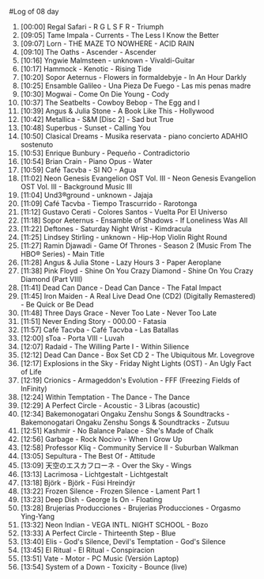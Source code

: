 #Log of 08 day

1. [00:00] Regal Safari - R G L S F R - Triumph
1. [09:05] Tame Impala - Currents - The Less I Know the Better
1. [09:07] Lorn - THE MAZE TO NOWHERE - ACID RAIN
1. [09:10] The Oaths - Ascender - Ascender
1. [10:16] Yngwie Malmsteen - unknown - Vivaldi-Guitar
1. [10:17] Hammock - Kenotic - Rising Tide
1. [10:20] Sopor Aeternus - Flowers in formaldebyje - In An Hour Darkly
1. [10:25] Ensamble Galileo - Una Pieza De Fuego - Las mis penas madre
1. [10:30] Mogwai - Come On Die Young - Cody
1. [10:37] The Seatbelts - Cowboy Bebop - The Egg and I
1. [10:39] Angus & Julia Stone - A Book Like This - Hollywood
1. [10:42] Metallica - S&M [Disc 2] - Sad but True
1. [10:48] Superbus - Sunset - Calling You
1. [10:50] Clasical Dreams - Musika reservata - piano concierto ADAHIO sostenuto
1. [10:53] Enrique Bunbury - Pequeño - Contradictorio
1. [10:54] Brian Crain - Piano Opus - Water
1. [10:59] Café Tacvba - SI NO - Agua
1. [11:02] Neon Genesis Evangelion OST Vol. III - Neon Genesis Evangelion OST Vol. III - Background Music III
1. [11:04] Und3®ground - unknown - Jajaja
1. [11:09] Café Tacvba - Tiempo Trascurrido - Rarotonga
1. [11:12] Gustavo Cerati - Colores Santos - Vuelta Por El Universo
1. [11:18] Sopor Aeternus - Ensamble of Shadows - If Loneliness Was All
1. [11:22] Deftones - Saturday Night Wrist - Kimdracula
1. [11:25] Lindsey Stirling - unknown - Hip-Hop Violin Right Round
1. [11:27] Ramin Djawadi - Game Of Thrones - Season 2 (Music From The HBO® Series) - Main Title
1. [11:28] Angus & Julia Stone - Lazy Hours 3 - Paper Aeroplane
1. [11:38] Pink Floyd - Shine On You Crazy Diamond - Shine On You Crazy Diamond (Part VIII)
1. [11:41] Dead Can Dance - Dead Can Dance - The Fatal Impact
1. [11:45] Iron Maiden - A Real Live Dead One (CD2) (Digitally Remastered) - Be Quick or Be Dead
1. [11:48] Three Days Grace - Never Too Late - Never Too Late
1. [11:51] Never Ending Story - 000.00 - Fatasia
1. [11:57] Café Tacvba - Café Tacvba - Las Batallas
1. [12:00] sToa - Porta VIII - Luvah
1. [12:07] Radaid - The Willing Parte I - Within Silience
1. [12:12] Dead Can Dance - Box Set CD 2 - The Ubiquitous Mr. Lovegrove
1. [12:17] Explosions in the Sky - Friday Night Lights (OST) - An Ugly Fact of Life
1. [12:19] Crionics - Armageddon's Evolution - FFF (Freezing Fields of InFinity)
1. [12:24] Within Temptation - The Dance - The Dance
1. [12:29] A Perfect Circle - Acoustic - 3 Libras (acoustic)
1. [12:34] Bakemonogatari Ongaku Zenshu Songs & Soundtracks - Bakemonogatari Ongaku Zenshu Songs & Soundtracks - Zutsuu
1. [12:51] Kashmir - No Balance Palace - She's Made of Chalk
1. [12:56] Garbage - Rock Nocivo - When I Grow Up
1. [12:58] Professor Kliq - Community Service II - Suburban Walkman
1. [13:05] Sepultura - The Best Of - Attitude
1. [13:09] 天空のエスカフローネ - Over the Sky - Wings
1. [13:13] Lacrimosa - Lichtgestalt - Lichtgestalt
1. [13:18] Björk - Björk - Fúsi Hreindýr
1. [13:22] Frozen Silence - Frozen Silence - Lament Part 1
1. [13:23] Deep Dish - George Is On - Floating
1. [13:28] Brujerias Producciones - Brujerias Producciones - Orgasmo Ying-Yang
1. [13:32] Neon Indian - VEGA INTL. NIGHT SCHOOL - Bozo
1. [13:33] A Perfect Circle - Thirteenth Step - Blue
1. [13:40] Elis - God's Silence, Devil's Temptation - God's Silence
1. [13:45] El Ritual - El Ritual - Conspiracion
1. [13:51] Vate - Motor - PC Music (Versión Laptop)
1. [13:54] System of a Down - Toxicity - Bounce (live)
